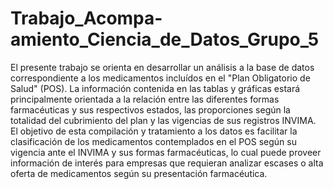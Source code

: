 # Trabajo_Acompa-amiento_Ciencia_de_Datos_Grupo_5

El presente trabajo se orienta en desarrollar un análisis a la base de datos correspondiente a los medicamentos incluídos en el "Plan Obligatorio de Salud" (POS).
La información contenida en las tablas y gráficas estará principalmente orientada a la relación entre las diferentes formas farmacéuticas y sus respectivos estados, las proporciones según la totalidad del cubrimiento del plan y las vigencias de sus registros INVIMA.
El objetivo de esta compilación y tratamiento a los datos es facilitar la clasificación de los medicamentos contemplados en el POS según su vigencia ante el INVIMA y sus formas farmacéuticas, lo cual puede proveer información de interés para empresas que requieran analizar escases o alta oferta de medicamentos según su presentación farmacéutica.